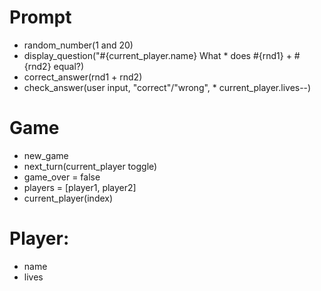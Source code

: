 # Prompt

* random_number(1 and 20)
* display_question("#{current_player.name} What * does #{rnd1} + #{rnd2} equal?)
* correct_answer(rnd1 + rnd2)
* check_answer(user input, "correct"/"wrong", * current_player.lives--)


# Game

* new_game
* next_turn(current_player toggle)
* game_over = false
* players = [player1, player2]
* current_player(index)


# Player:
* name
* lives


